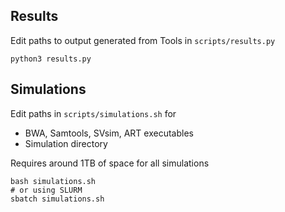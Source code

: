 
## Results

Edit paths to output generated from Tools in `scripts/results.py`

```shell
python3 results.py
```

## Simulations

Edit paths in `scripts/simulations.sh` for
* BWA, Samtools, SVsim, ART executables
* Simulation directory

Requires around 1TB of space for all simulations

```shell
bash simulations.sh
# or using SLURM
sbatch simulations.sh
```
